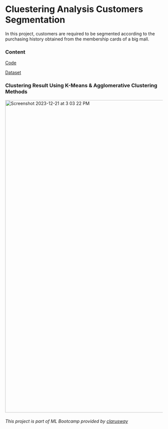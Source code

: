 # Cluestering Analysis Customers Segmentation

In this project, customers are required to be segmented according to the purchasing history obtained from the membership cards of a big mall.

### Content 

[Code](https://github.com/Rawanawh/cluestering-analysis-customers-segmentation/blob/main/src/Cluestering_Analysis_Customers_Segmentation_Project%20(4).ipynb)

[Dataset](https://github.com/Rawanawh/cluestering-analysis-customers-segmentation/blob/main/data/Mall_Customers.csv)

### Clustering Result Using K-Means & Agglomerative Clustering Methods 

<img width="1000" alt="Screenshot 2023-12-21 at 3 03 22 PM" src="https://github.com/Rawanawh/cluestering-analysis-customers-segmentation/assets/90554711/f5254b59-adf7-4419-99e8-fc07ae478852">

###### This project is part of ML Bootcamp provided by [clarusway](https://github.com/clarusway)
